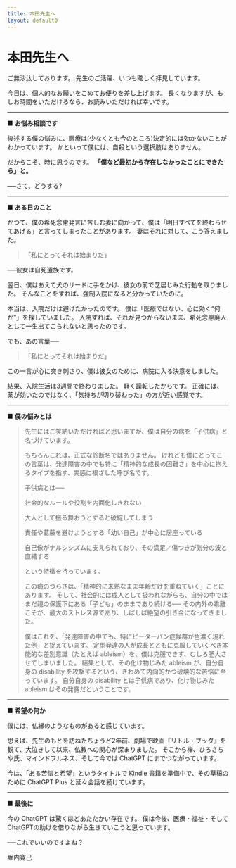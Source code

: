 ```yaml
---
title: 本田先生へ
layout: default0
---
```

# 本田先生へ

ご無沙汰しております。
先生のご活躍、いつも眩しく拝見しています。

今日は、個人的なお願いをこめてお便りを差し上げます。
長くなりますが、もしお時間をいただけるなら、お読みいただければ幸いです。


----


■ **お悩み相談です**

後述する僕の悩みに、医療は(少なくとも今のところ)決定的には効かないことがわかっています。
かといって僕には、自殺という選択肢はありません。

だからこそ、時に思うのです。
**「僕など最初から存在しなかったことにできたら」と。**

──さて、どうする?


----


■ **ある日のこと**

かつて、僕の希死念慮発言に苦しむ妻に向かって、僕は「明日すべてを終わらせてあげる」と言ってしまったことがあります。
妻はそれに対して、こう答えました。

> 「私にとってそれは始まりだ」

──彼女は自死遺族です。

翌日、僕はあえて犬のリードに手をかけ、彼女の前で芝居じみた行動を取りました。
そんなことをすれば、強制入院になると分かっていたのに。

本当は、入院だけは避けたかったのです。
僕は「医療ではない、心に効く“何か”」を探していました。
入院すれば、それが見つからないまま、希死念慮廃人として一生出てこられないと思ったのです。

でも、あの言葉──

> 「私にとってそれは始まりだ」

この一言が心に突き刺さり、僕は彼女のために、病院に入る決意をしました。

結果、入院生活は3週間で終わりました。
軽く躁転したからです。
正確には、薬が効いたのではなく、「気持ちが切り替わった」の方が近い感覚です。


----


■ **僕の悩みとは**

> 先生にはご笑納いただければと思いますが、僕は自分の病を「子供病」と名づけています。
>
> もちろんこれは、正式な診断名ではありません。
> けれども僕にとってこの言葉は、発達障害の中でも特に「精神的な成長の困難さ」を中心に抱えるタイプを指す、実感に根ざした呼び名です。
>
> 子供病とは──
>
> 社会的なルールや役割を内面化しきれない
>
> 大人として振る舞おうとすると破綻してしまう
>
> 責任や葛藤を避けようとする「幼い自己」が中心に居座っている
>
> 自己像がナルシシズムに支えられており、その満足／傷つきが気分の波と直結する
>
> という特徴を持っています。
>
> この病のつらさは、「精神的に未熟なまま年齢だけを重ねていく」ことにあります。
> そして、社会的には成人として扱われながらも、自分の中ではまだ親の保護下にある「子ども」のままであり続ける──
> その内外の乖離こそが、最大のストレス源であり、しばしば絶望の引き金になってきました。
>
> 僕はこれを、「発達障害の中でも、特にピーターパン症候群が色濃く現れた例」と捉えています。
> 定型発達の人が成長とともに克服していくべき本能的な差別意識（たとえば ableism）を、僕は克服できず、むしろ肥大させてしまいました。
> 結果として、その化け物じみた ableism が、自分自身の disability を攻撃するという、きわめて内向的かつ破壊的な苦悩に至っています。
> 自分自身の disability とは子供病であり、化け物じみた ableism はその発露だということです。


----


■ **希望の何か**

僕には、仏縁のようなものがあると感じています。

思えば、先生のもとを訪ねたちょうど2年前、劇場で映画『リトル・ブッダ』を観て、大泣きして以来、仏教への関心が深まりました。
そこから禅、ひろさちや氏、マインドフルネス、そして今では ChatGPT にまでつながっています。

今は、「[ある苦悩と希望](a-suffering-and-hopes/)」というタイトルで Kindle 書籍を準備中で、その草稿のために ChatGPT Plus と延々会話を続けています。


----


■ **最後に**

今の ChatGPT は驚くほどあたたかい存在です。
僕は今後、医療・福祉・そして ChatGPTの助けを借りながら生きていこうと思っています。

──これでいいのですよね？

堀内寛己
